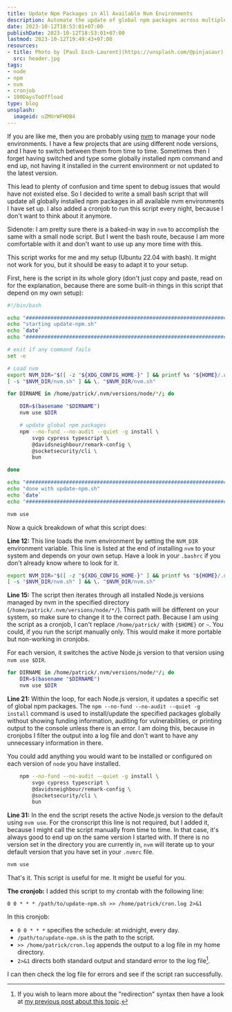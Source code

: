 ```yaml
---
title: Update Npm Packages in All Available Nvm Environments
description: Automate the update of global npm packages across multiple Node.js versions using nvm and a bash script. Schedule it with cron for hassle-free maintenance.
date: 2023-10-12T18:53:01+07:00
publishDate: 2023-10-12T18:53:01+07:00
lastmod: 2023-10-12T19:49:43+07:00
resources:
- title: Photo by [Paul Esch-Laurent](https://unsplash.com/@pinjasaur) via [Unsplash](https://unsplash.com/)
  src: header.jpg
tags:
- node
- npm
- nvm
- cronjob
- 100DaysToOffload
type: blog
unsplash:
  imageid: oZMUrWFHOB4
---
```


If you are like me, then you are probably using [nvm](https://github.com/nvm-sh/nvm) to manage your node environments. I have a few projects that are using different node versions, and I have to switch between them from time to time. Sometimes then I forget having switched and type some globally installed npm command and end up, not having it installed in the current environment or not updated to the latest version.

This lead to plenty of confusion and time spent to debug issues that would have not existed else. So I decided to write a small bash script that will update all globally installed npm packages in all available nvm environments I have set up. I also added a cronjob to run this script every night, because I don't want to think about it anymore.

Sidenote: I am pretty sure there is a baked-in way in `nvm` to accomplish the same with a small node script. But I went the bash route, because I am more comfortable with it and don't want to use up any more time with this.

This script works for me and my setup (Ubuntu 22.04 with bash). It might not work for you, but it should be easy to adapt it to your setup.

First, here is the script in its whole glory (don't just copy and paste, read on for the explanation, because there are some built-in things in this script that depend on my own setup):

```bash
#!/bin/bash

echo "##########################################################################"
echo "starting update-npm.sh"
echo `date`
echo "##########################################################################"

# exit if any command fails
set -e

# Load nvm
export NVM_DIR="$([ -z "${XDG_CONFIG_HOME-}" ] && printf %s "${HOME}/.nvm" || printf %s "${XDG_CONFIG_HOME}/nvm")"
[ -s "$NVM_DIR/nvm.sh" ] && \. "$NVM_DIR/nvm.sh"

for DIRNAME in /home/patrick/.nvm/versions/node/*/; do

    DIR=$(basename "$DIRNAME")
    nvm use $DIR

    # update global npm packages
    npm --no-fund --no-audit --quiet -g install \
        svgo cypress typescript \
        @davidsneighbour/remark-config \
        @socketsecurity/cli \
        bun

done

echo "##########################################################################"
echo "done with update-npm.sh"
echo `date`
echo "##########################################################################"

nvm use
```

Now a quick breakdown of what this script does:

**Line 12:** This line loads the nvm environment by setting the `NVM_DIR` environment variable. This line is listed at the end of installing `nvm` to your system and depends on your own setup. Have a look in your `.bashrc` if you don't already know where to look for it.

```bash
export NVM_DIR="$([ -z "${XDG_CONFIG_HOME-}" ] && printf %s "${HOME}/.nvm" || printf %s "${XDG_CONFIG_HOME}/nvm")"
[ -s "$NVM_DIR/nvm.sh" ] && \. "$NVM_DIR/nvm.sh"
```

**Line 15:** The script then iterates through all installed Node.js versions managed by nvm in the specified directory (`/home/patrick/.nvm/versions/node/*/`). This path will be different on your system, so make sure to change it to the correct path. Because I am using the script as a cronjob, I can't replace `/home/patrick/` with `{$HOME}` or `~`. You could, if you run the script manually only. This would make it more portable but non-working in cronjobs.

For each version, it switches the active Node.js version to that version using `nvm use $DIR`.

```bash
for DIRNAME in /home/patrick/.nvm/versions/node/*/; do
    DIR=$(basename "$DIRNAME")
    nvm use $DIR
```

**Line 21:** Within the loop, for each Node.js version, it updates a specific set of global npm packages. The `npm --no-fund --no-audit --quiet -g install` command is used to install/update the specified packages globally without showing funding information, auditing for vulnerabilities, or printing output to the console unless there is an error. I am doing this, because in cronjobs I filter the output into a log file and don't want to have any unnecessary information in there.

You could add anything you would want to be installed or configured on each version of `node` you have installed.

```bash
    npm --no-fund --no-audit --quiet -g install \
        svgo cypress typescript \
        @davidsneighbour/remark-config \
        @socketsecurity/cli \
        bun
```

**Line 31:** In the end the script resets the active Node.js version to the default using `nvm use`. For the cronscript this line is not required, but I added it, because I might call the script manually from time to time. In that case, it's always good to end up on the same version I started with. If there is no version set in the directory you are currently in, `nvm` will iterate up to your default version that you have set in your `.nvmrc` file.

```bash
nvm use
```

That's it. This script is useful for me. It might be useful for you.

**The cronjob:** I added this script to my crontab with the following line:

```crontab
0 0 * * * /path/to/update-npm.sh >> /home/patrick/cron.log 2>&1
```

In this cronjob:

- `0 0 * * *` specifies the schedule: at midnight, every day.
- `/path/to/update-npm.sh` is the path to the script.
- `>> /home/patrick/cron.log` appends the output to a log file in my home directory.
- `2>&1` directs both standard output and standard error to the log file[^1].

I can then check the log file for errors and see if the script ran successfully.

[^1]: If you wish to learn more about the "redirection" syntax then have a look at [my previous post about this topic](/blog/2022/piping-output-to-files-in-bash/).
